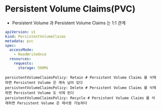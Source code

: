 # Persistent Volume Claims(PVC)

* Persistent Volume 과 Persistent Volume Claims 는 1:1 관계

```yml
apiVersion: v1
kind: PersistentVolumeClaims
metadata: pvc
spec:
  accessMode:
    - ReadWriteOnce
  resources:
    requests:
      storage: 500Mi
```

```
persistentVolumeClaimsPolicy: Retain # Persistent Volume Claims 를 삭제하면 Persistent Volume 은 계속 남아 있다
persistentVolumeClaimsPolicy: Delete # Persistent Volume Claims 를 삭제하면 Persistent Volume 도 삭제 된다 
persistentVolumeClaimsPolicy: Recycle # Persistent Volume Claims 를 삭제하면 Persistent Volume 은 재사용 가능하다
```
